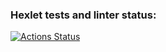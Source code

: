 ### Hexlet tests and linter status:
[![Actions Status](https://github.com/Lena05k/frontend-project-lvl2/workflows/hexlet-check/badge.svg)](https://github.com/Lena05k/frontend-project-lvl2/actions)